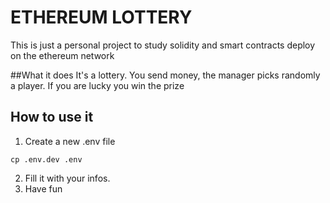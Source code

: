 # ETHEREUM LOTTERY

This is just a personal project to study solidity and smart contracts deploy on the ethereum network

##What it does
It's a lottery. You send money, the manager picks randomly a player. If you are lucky you win the prize

## How to use it
1. Create a new .env file

`cp .env.dev .env`

2. Fill it with your infos.
3. Have fun
